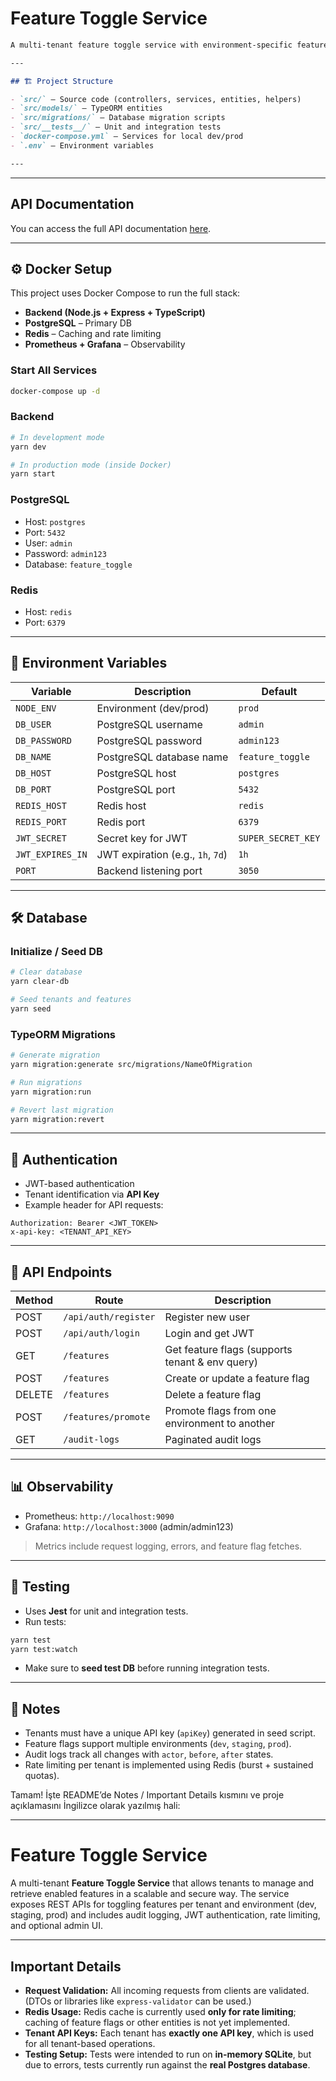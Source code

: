 # Feature Toggle Service

````markdown
A multi-tenant feature toggle service with environment-specific feature flags, audit logging, JWT authentication, Redis caching, and observability (Prometheus + Grafana).

---

## 🏗️ Project Structure

- `src/` – Source code (controllers, services, entities, helpers)
- `src/models/` – TypeORM entities
- `src/migrations/` – Database migration scripts
- `src/__tests__/` – Unit and integration tests
- `docker-compose.yml` – Services for local dev/prod
- `.env` – Environment variables

---
````

---
## API Documentation

You can access the full API documentation [here](https://documenter.getpostman.com/view/48180481/2sB3HnLzq6).

---

## ⚙️ Docker Setup

This project uses Docker Compose to run the full stack:

- **Backend (Node.js + Express + TypeScript)**
- **PostgreSQL** – Primary DB
- **Redis** – Caching and rate limiting
- **Prometheus + Grafana** – Observability

### Start All Services

```bash
docker-compose up -d
````

### Backend

```bash
# In development mode
yarn dev

# In production mode (inside Docker)
yarn start
```

### PostgreSQL

* Host: `postgres`
* Port: `5432`
* User: `admin`
* Password: `admin123`
* Database: `feature_toggle`

### Redis

* Host: `redis`
* Port: `6379`

---

## 🔑 Environment Variables

| Variable         | Description                       | Default            |
| ---------------- | --------------------------------- | ------------------ |
| `NODE_ENV`       | Environment (dev/prod)            | `prod`             |
| `DB_USER`        | PostgreSQL username               | `admin`            |
| `DB_PASSWORD`    | PostgreSQL password               | `admin123`         |
| `DB_NAME`        | PostgreSQL database name          | `feature_toggle`   |
| `DB_HOST`        | PostgreSQL host                   | `postgres`         |
| `DB_PORT`        | PostgreSQL port                   | `5432`             |
| `REDIS_HOST`     | Redis host                        | `redis`            |
| `REDIS_PORT`     | Redis port                        | `6379`             |
| `JWT_SECRET`     | Secret key for JWT                | `SUPER_SECRET_KEY` |
| `JWT_EXPIRES_IN` | JWT expiration (e.g., `1h`, `7d`) | `1h`               |
| `PORT`           | Backend listening port            | `3050`             |

---

## 🛠️ Database

### Initialize / Seed DB

```bash
# Clear database
yarn clear-db

# Seed tenants and features
yarn seed
```

### TypeORM Migrations

```bash
# Generate migration
yarn migration:generate src/migrations/NameOfMigration

# Run migrations
yarn migration:run

# Revert last migration
yarn migration:revert
```

---

## 🔐 Authentication

* JWT-based authentication
* Tenant identification via **API Key**
* Example header for API requests:

```
Authorization: Bearer <JWT_TOKEN>
x-api-key: <TENANT_API_KEY>
```

---

## 🚀 API Endpoints

| Method | Route                | Description                                     |
| ------ | -------------------- | ----------------------------------------------- |
| POST   | `/api/auth/register` | Register new user                               |
| POST   | `/api/auth/login`    | Login and get JWT                               |
| GET    | `/features`          | Get feature flags (supports tenant & env query) |
| POST   | `/features`          | Create or update a feature flag                 |
| DELETE | `/features`          | Delete a feature flag                           |
| POST   | `/features/promote`  | Promote flags from one environment to another   |
| GET    | `/audit-logs`        | Paginated audit logs                            |

---

## 📊 Observability

* Prometheus: `http://localhost:9090`
* Grafana: `http://localhost:3000` (admin/admin123)

> Metrics include request logging, errors, and feature flag fetches.

---

## 🧪 Testing

* Uses **Jest** for unit and integration tests.
* Run tests:

```bash
yarn test
yarn test:watch
```

* Make sure to **seed test DB** before running integration tests.

---

## 📝 Notes

* Tenants must have a unique API key (`apiKey`) generated in seed script.
* Feature flags support multiple environments (`dev`, `staging`, `prod`).
* Audit logs track all changes with `actor`, `before`, `after` states.
* Rate limiting per tenant is implemented using Redis (burst + sustained quotas).

Tamam! İşte README’de Notes / Important Details kısmını ve proje açıklamasını İngilizce olarak yazılmış hali:

---

# Feature Toggle Service

A multi-tenant **Feature Toggle Service** that allows tenants to manage and retrieve enabled features in a scalable and secure way.
The service exposes REST APIs for toggling features per tenant and environment (dev, staging, prod) and includes audit logging, JWT authentication, rate limiting, and optional admin UI.

---

## Important Details

* **Request Validation:** All incoming requests from clients are validated. (DTOs or libraries like `express-validator` can be used.)
* **Redis Usage:** Redis cache is currently used **only for rate limiting**; caching of feature flags or other entities is not yet implemented.
* **Tenant API Keys:** Each tenant has **exactly one API key**, which is used for all tenant-based operations.
* **Testing Setup:** Tests were intended to run on **in-memory SQLite**, but due to errors, tests currently run against the **real Postgres database**.

